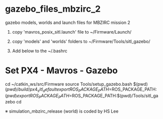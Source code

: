 # gazebo_files_mbzirc_2
gazebo models, worlds and launch files for MBZIRC mission 2

1. copy 'mavros_posix_sitl.launch' file to ~/Firmware/Launch/

2. copy 'models' and 'worlds' folders to ~/Firmware/Tools/sitl_gazebo/

3. Add below to the ~/.bashrc


# Set PX4 - Mavros - Gazebo
cd ~/catkin_ws/src/Firmware
source Tools/setup_gazebo.bash $(pwd) $(pwd)/build/px4_sitl_default
export ROS_PACKAGE_PATH=$ROS_PACKAGE_PATH:$(pwd)
export ROS_PACKAGE_PATH=$ROS_PACKAGE_PATH:$(pwd)/Tools/sitl_gazebo
cd


※ simulation_mbzirc_release (world) is coded by HS Lee
